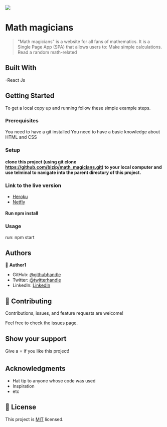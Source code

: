 ![](https://img.shields.io/badge/Microverse-blueviolet)

# Math magicians

> "Math magicians" is a website for all fans of mathematics. It is a Single Page App (SPA) that allows users to: Make simple calculations. Read a random math-related

## Built With

-React Js

## Getting Started

To get a local copy up and running follow these simple example steps.

### Prerequisites

You need to have a git installed
You need to have a basic knowledge about HTML and CSS

### Setup

#### clone this project (using git clone https://github.com/bizip/math_magicians.git) to your local computer and use telminal to navigate into the parent directory of this project.

### Link to the live version

- [Heroku](https://math-magicianspascal.herokuapp.com/)
- [Netfly](https://62a300a2d4616f05ae77c98c--astounding-donut-e9364b.netlify.app)

#### Run npm install

### Usage

run: npm start

## Authors

👤 **Author1**

- GitHub: [@githubhandle](https://github.com/bizip)
- Twitter: [@twitterhandle](https://twitter.com/BizimunguPasca9)
- LinkedIn: [LinkedIn](www.linkedin.com/in/bizimungu)

## 🤝 Contributing

Contributions, issues, and feature requests are welcome!

Feel free to check the [issues page](../../issues/).

## Show your support

Give a ⭐️ if you like this project!

## Acknowledgments

- Hat tip to anyone whose code was used
- Inspiration
- etc

## 📝 License

This project is [MIT](./MIT.md) licensed.
